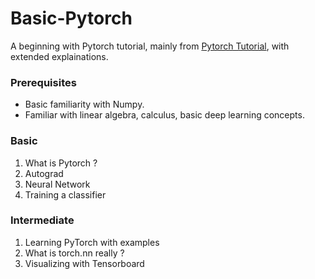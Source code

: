 # Basic-Pytorch
A beginning with Pytorch tutorial, mainly from [Pytorch Tutorial](https://pytorch.org/tutorials/), with extended explainations.

### Prerequisites
- Basic familiarity with Numpy.
- Familiar with linear algebra, calculus, basic deep learning concepts.


### Basic
1. What is Pytorch ?
2. Autograd
3. Neural Network
4. Training a classifier

### Intermediate
1. Learning PyTorch with examples
2. What is torch.nn really ?
3. Visualizing with Tensorboard
